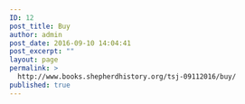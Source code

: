 ```yaml
---
ID: 12
post_title: Buy
author: admin
post_date: 2016-09-10 14:04:41
post_excerpt: ""
layout: page
permalink: >
  http://www.books.shepherdhistory.org/tsj-09112016/buy/
published: true
---
```

<!-- Here be dragons.-->